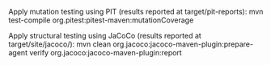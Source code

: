 Apply mutation testing using PIT (results reported at target/pit-reports):
mvn test-compile org.pitest:pitest-maven:mutationCoverage

Apply structural testing using JaCoCo (results reported at target/site/jacoco/):
mvn clean org.jacoco:jacoco-maven-plugin:prepare-agent verify org.jacoco:jacoco-maven-plugin:report
